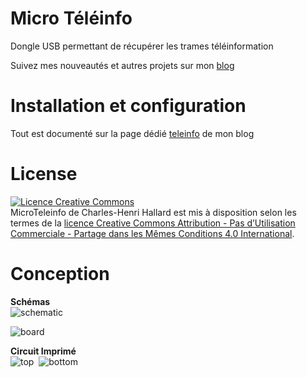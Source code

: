 Micro Téléinfo
==============
Dongle USB permettant de récupérer les trames téléinformation

Suivez mes nouveautés et autres projets sur mon [blog][4] 

Installation et configuration
==============================

Tout est documenté sur la page dédié [teleinfo][5] de mon blog 

License
=======

<a rel="license" href="http://creativecommons.org/licenses/by-nc-sa/4.0/"><img alt="Licence Creative Commons" style="border-width:0" src="https://i.creativecommons.org/l/by-nc-sa/4.0/88x31.png" /></a><br /><span xmlns:dct="http://purl.org/dc/terms/" property="dct:title">MicroTeleinfo</span> de <span xmlns:cc="http://creativecommons.org/ns#" property="cc:attributionName">Charles-Henri Hallard</span> est mis à disposition selon les termes de la <a rel="license" href="http://creativecommons.org/licenses/by-nc-sa/4.0/">licence Creative Commons Attribution - Pas d’Utilisation Commerciale - Partage dans les Mêmes Conditions 4.0 International</a>.

Conception
==========

**Schémas**  
![schematic](https://raw.github.com/hallard/teleinfo/master/MicroTeleinfo/MicroTeleinfo-sch.png)

![board]( https://raw.github.com/hallard/teleinfo/master/MicroTeleinfo/MicroTeleinfo-brd.png )

**Circuit Imprimé**  
![top](https://raw.github.com/hallard/teleinfo/master/MicroTeleinfo/MicroTeleinfo-top.png)&nbsp;&nbsp;![bottom](https://raw.github.com/hallard/teleinfo/master/MicroTeleinfo/MicroTeleinfo-bot.png)


[4]: http://hallard.me
[5]: http://hallard.me/teleinfo/
